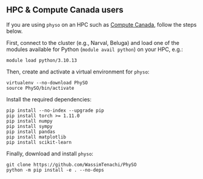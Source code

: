 ## HPC & Compute Canada users

If you are using `physo` on an HPC such as [Compute Canada](https://alliancecan.ca/en), follow the steps below.

First, connect to the cluster (e.g., Narval, Beluga) and load one of the modules available for Python (```module avail python```) on your HPC, e.g.:
```
module load python/3.10.13
```
Then, create and activate a virtual environment for `physo`:
```
virtualenv --no-download PhySO
source PhySO/bin/activate
```
Install the required dependencies:
```
pip install --no-index --upgrade pip
pip install torch >= 1.11.0
pip install numpy
pip install sympy
pip install pandas
pip install matplotlib
pip install scikit-learn
```
Finally, download and install `physo`:
```
git clone https://github.com/WassimTenachi/PhySO
python -m pip install -e . --no-deps
```